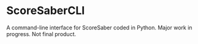 # ScoreSaberCLI
A command-line interface for ScoreSaber coded in Python.
Major work in progress. Not final product.
